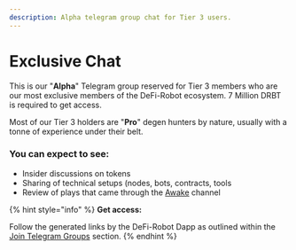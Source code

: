 ```yaml
---
description: Alpha telegram group chat for Tier 3 users.
---
```


# Exclusive Chat

This is our "**Alpha**" Telegram group reserved for Tier 3 members who are our most exclusive members of the DeFi-Robot ecosystem. 7 Million DRBT is required to get access.

Most of our Tier 3 holders are "**Pro**" degen hunters by nature, usually with a tonne of experience under their belt.

### You can expect to see:

* Insider discussions on tokens
* Sharing of technical setups (nodes, bots, contracts, tools
* Review of plays that came through the [Awake](../launch-scanners/awake.md) channel

{% hint style="info" %}
**Get access:**

Follow the generated links by the DeFi-Robot Dapp as outlined within the [Join Telegram Groups](broken-reference) section.
{% endhint %}
